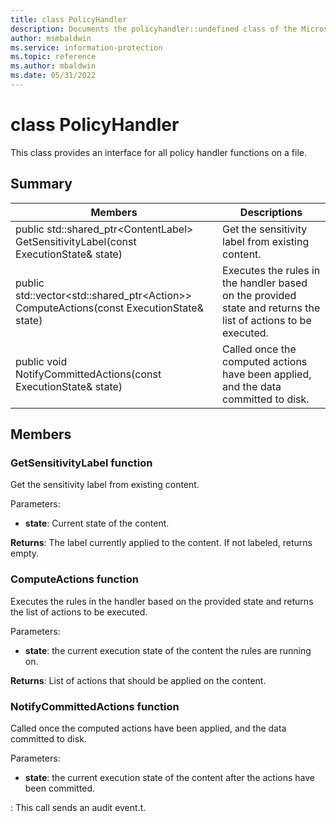 ```yaml
---
title: class PolicyHandler 
description: Documents the policyhandler::undefined class of the Microsoft Information Protection (MIP) SDK.
author: msmbaldwin
ms.service: information-protection
ms.topic: reference
ms.author: mbaldwin
ms.date: 05/31/2022
---
```


# class PolicyHandler 
This class provides an interface for all policy handler functions on a file.
  
## Summary
 Members                        | Descriptions                                
--------------------------------|---------------------------------------------
public std::shared_ptr\<ContentLabel\> GetSensitivityLabel(const ExecutionState& state)  |  Get the sensitivity label from existing content.
public std::vector\<std::shared_ptr\<Action\>\> ComputeActions(const ExecutionState& state)  |  Executes the rules in the handler based on the provided state and returns the list of actions to be executed.
public void NotifyCommittedActions(const ExecutionState& state)  |  Called once the computed actions have been applied, and the data committed to disk.
  
## Members
  
### GetSensitivityLabel function
Get the sensitivity label from existing content.

Parameters:  
* **state**: Current state of the content. 



  
**Returns**: The label currently applied to the content. If not labeled, returns empty.
  
### ComputeActions function
Executes the rules in the handler based on the provided state and returns the list of actions to be executed.

Parameters:  
* **state**: the current execution state of the content the rules are running on. 



  
**Returns**: List of actions that should be applied on the content.
  
### NotifyCommittedActions function
Called once the computed actions have been applied, and the data committed to disk.

Parameters:  
* **state**: the current execution state of the content after the actions have been committed. 


: This call sends an audit event.t.